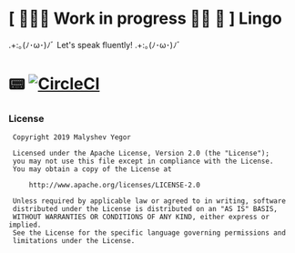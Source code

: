 # \[ 🚧🔧👷 Work in progress 👷🔧 🚧 \] Lingo
.+:｡(ﾉ･ω･)ﾉﾞ Let's speak fluently! .+:｡(ﾉ･ω･)ﾉﾞ 

# 📟 [![CircleCI](https://circleci.com/gh/brainail/.lingo/tree/master.svg?style=svg)](https://circleci.com/gh/brainail/.lingo/tree/master) 

### License


```
 Copyright 2019 Malyshev Yegor
 
 Licensed under the Apache License, Version 2.0 (the "License");
 you may not use this file except in compliance with the License.
 You may obtain a copy of the License at
 
     http://www.apache.org/licenses/LICENSE-2.0
 
 Unless required by applicable law or agreed to in writing, software
 distributed under the License is distributed on an "AS IS" BASIS,
 WITHOUT WARRANTIES OR CONDITIONS OF ANY KIND, either express or implied.
 See the License for the specific language governing permissions and
 limitations under the License.
```

